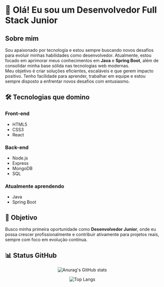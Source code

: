 # 👋 Olá! Eu sou um Desenvolvedor Full Stack Junior

## Sobre mim
Sou apaixonado por tecnologia e estou sempre buscando novos desafios para evoluir minhas habilidades como desenvolvedor. Atualmente, estou focado em aprimorar meus conhecimentos em **Java** e **Spring Boot**, além de consolidar minha base sólida nas tecnologias web modernas.  
Meu objetivo é criar soluções eficientes, escaláveis e que gerem impacto positivo. Tenho facilidade para aprender, trabalhar em equipe e estou sempre disposto a enfrentar novos desafios com entusiasmo.

## 🛠️ Tecnologias que domino
### Front-end
- HTML5
- CSS3
- React

### Back-end
- Node.js
- Express
- MongoDB
- SQL

### Atualmente aprendendo
- Java
- Spring Boot

## 🚀 Objetivo
Busco minha primeira oportunidade como **Desenvolvedor Junior**, onde eu possa crescer profissionalmente e contribuir ativamente para projetos reais, sempre com foco em evolução contínua.

## 📊 Status GitHub
<div align="center">

![Anurag's GitHub stats](https://github-readme-stats.vercel.app/api?username=SEU_USUARIO_AQUI&show_icons=true&theme=radical&hide=prs)

![Top Langs](https://github-readme-stats.vercel.app/api/top-langs/?username=SEU_USUARIO_AQUI&layout=compact&theme=radical)

</div>

